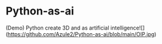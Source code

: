 # Python-as-ai
(Demo) Python create 3D and as artificial intelligence![] (https://github.com/Azule2/Python-as-ai/blob/main/OIP.jpg)
